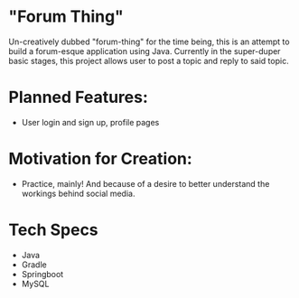 # "Forum Thing"
Un-creatively dubbed "forum-thing" for the time being, this is an attempt to build a forum-esque application using Java. Currently in the super-duper basic stages, this project allows user to post a topic and reply to said topic.
# Planned Features: 
- User login and sign up, profile pages
# Motivation for Creation: 
- Practice, mainly! And because of a desire to better understand the workings behind social media.
# Tech Specs
- Java
- Gradle
- Springboot
- MySQL
